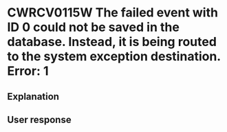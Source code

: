 # CWRCV0115W The failed event with ID 0 could not be saved in the database. Instead, it is being routed to the system exception destination. Error: 1

## Explanation

## User response